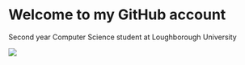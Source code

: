<h1>Welcome to my GitHub account</h1>
<div>
  <p>Second year Computer Science student at Loughborough University</p>
</div>

<div>
<!--   <img height="170" align="left" src="https://github-readme-stats.vercel.app/api?username=pritchard-ben&count_private=true&include_all_commits=true" /> -->
<!--   <img src="https://github-readme-stats.vercel.app/api/top-langs/?username=pritchard-ben&layout=compact" /> -->
</div>
<p> </p>

<img src="https://github-profile-trophy.vercel.app/?username=pritchard-ben&row=1&margin-h=15">
